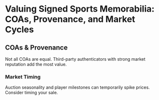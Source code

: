 # Valuing Signed Sports Memorabilia: COAs, Provenance, and Market Cycles

## COAs & Provenance

Not all COAs are equal. Third-party authenticators with strong market reputation add the most value.

### Market Timing

Auction seasonality and player milestones can temporarily spike prices. Consider timing your sale.

